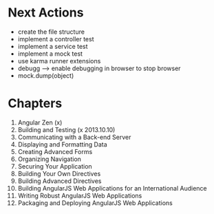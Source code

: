 Next Actions
==========================================================================================
- create the file structure
- implement a controller test 
- implement a service test
- implement a mock test
- use karma runner extensions
- debugg --> enable debugging in browser to stop browser
- mock.dump(object)

Chapters
==========================================================================================
1. Angular Zen (x)
2. Building and Testing (x 2013.10.10)
3. Communicating with a Back-end Server
4. Displaying and Formatting Data
5. Creating Advanced Forms
6. Organizing Navigation
7. Securing Your Application
8. Building Your Own Directives
9. Building Advanced Directives
10. Building AngularJS Web Applications for an International Audience
11. Writing Robust AngularJS Web Applications
12. Packaging and Deploying AngularJS Web Applications
